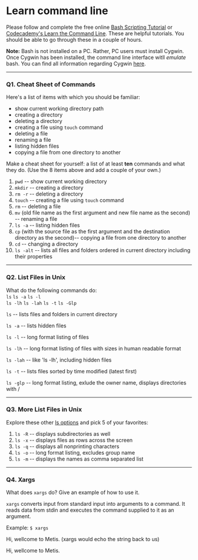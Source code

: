 # Learn command line

Please follow and complete the free online [Bash Scripting Tutorial](https://ryanstutorials.net/bash-scripting-tutorial/) or [Codecademy's Learn the Command Line](https://www.codecademy.com/learn/learn-the-command-line). These are helpful tutorials. You should be able to go through these in a couple of hours.

**Note:** Bash is not installed on a PC. Rather, PC users must install Cygwin. Once Cygwin has been installed, the command line interface witll _emulate_ bash. You can find all information regarding Cygwin [here](https://www.cygwin.com/).

---

### Q1.  Cheat Sheet of Commands  

Here's a list of items with which you should be familiar:  
* show current working directory path
* creating a directory
* deleting a directory
* creating a file using `touch` command
* deleting a file
* renaming a file
* listing hidden files
* copying a file from one directory to another

Make a cheat sheet for yourself: a list of at least **ten** commands and what they do.  (Use the 8 items above and add a couple of your own.)  

> > 
1. `pwd` -- show current working directory 
2. `mkdir` -- creating a directory
3. `rm -r` -- deleting a directory
4. `touch` -- creating a file using `touch` command
5. `rm` -- deleting a file
6. `mv` (old file name as the first argument and new file name as the second) -- renaming a file
7. `ls -a` -- listing hidden files
8. `cp` (with the source file as the first argument and the destination directory as the second)-- copying a file from one directory to another
9. `cd` -- changing a directory
10. `ls -alt` -- lists all files and folders ordered in current directory including their properties 

---

### Q2.  List Files in Unix   

What do the following commands do:  
`ls` 
`ls -a` 
`ls -l`  
`ls -lh` 
`ls -lah` 
`ls -t` 
`ls -Glp`  

> > 
`ls` -- lists files and folders in current directory 

`ls -a`  -- lists hidden files

`ls -l`  -- long format listing of files

`ls -lh`  -- long format listing of files with sizes in human readable format

`ls -lah` -- like 'ls -lh', including hidden files

`ls -t` -- lists files sorted by time modified (latest first)

`ls -glp`  -- long format listing, exlude the owner name, displays directories with /


---

### Q3.  More List Files in Unix  

Explore these other [ls options](http://www.techonthenet.com/unix/basic/ls.php) and pick 5 of your favorites:

> > 
1. `ls -R` -- displays subdirectories as well
2. `ls -x` -- displays files as rows across the screen
3. `ls -q` -- displays all nonprinting characters
4. `ls -o` -- long format listing, excludes group name
5. `ls -m` -- displays the names as comma separated list

---

### Q4.  Xargs   

What does `xargs` do? Give an example of how to use it.

> > 
`xargs` converts input from standard input into arguments to a command. It reads data from stdin and executes the command supplied to it as an argument. 

Example:
`$ xargs`

Hi, wellcome to Metis. (xargs would echo the string back to us)

Hi, wellcome to Metis.



 

